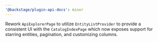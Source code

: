 ```yaml
---
'@backstage/plugin-api-docs': minor
---
```


Rework `ApiExplorerPage` to utilize `EntityListProvider` to provide a consistent UI with the `CatalogIndexPage` which now exposes support for starring entities, pagination, and customizing columns.

